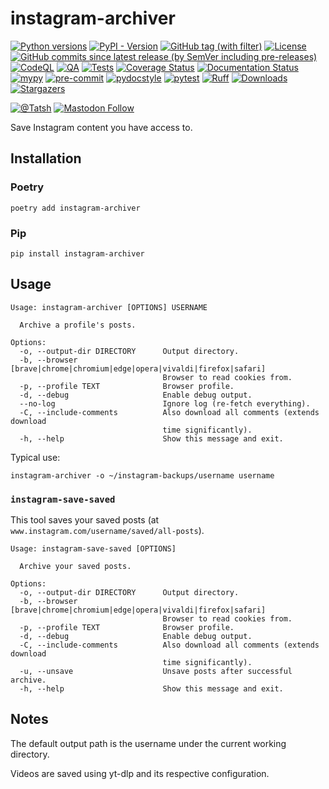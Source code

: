 # instagram-archiver

[![Python versions](https://img.shields.io/pypi/pyversions/instagram-archiver.svg?color=blue&logo=python&logoColor=white)](https://www.python.org/)
[![PyPI - Version](https://img.shields.io/pypi/v/instagram-archiver)](https://pypi.org/project/instagram-archiver/)
[![GitHub tag (with filter)](https://img.shields.io/github/v/tag/Tatsh/instagram-archiver)](https://github.com/Tatsh/instagram-archiver/tags)
[![License](https://img.shields.io/github/license/Tatsh/instagram-archiver)](https://github.com/Tatsh/instagram-archiver/blob/master/LICENSE.txt)
[![GitHub commits since latest release (by SemVer including pre-releases)](https://img.shields.io/github/commits-since/Tatsh/instagram-archiver/v0.3.2/master)](https://github.com/Tatsh/instagram-archiver/compare/v0.3.2...master)
[![CodeQL](https://github.com/Tatsh/instagram-archiver/actions/workflows/codeql.yml/badge.svg)](https://github.com/Tatsh/instagram-archiver/actions/workflows/codeql.yml)
[![QA](https://github.com/Tatsh/instagram-archiver/actions/workflows/qa.yml/badge.svg)](https://github.com/Tatsh/instagram-archiver/actions/workflows/qa.yml)
[![Tests](https://github.com/Tatsh/instagram-archiver/actions/workflows/tests.yml/badge.svg)](https://github.com/Tatsh/instagram-archiver/actions/workflows/tests.yml)
[![Coverage Status](https://coveralls.io/repos/github/Tatsh/instagram-archiver/badge.svg?branch=master)](https://coveralls.io/github/Tatsh/instagram-archiver?branch=master)
[![Documentation Status](https://readthedocs.org/projects/instagram-archiver/badge/?version=latest)](https://instagram-archiver.readthedocs.org/?badge=latest)
[![mypy](https://www.mypy-lang.org/static/mypy_badge.svg)](http://mypy-lang.org/)
[![pre-commit](https://img.shields.io/badge/pre--commit-enabled-brightgreen?logo=pre-commit&logoColor=white)](https://github.com/pre-commit/pre-commit)
[![pydocstyle](https://img.shields.io/badge/pydocstyle-enabled-AD4CD3)](http://www.pydocstyle.org/en/stable/)
[![pytest](https://img.shields.io/badge/pytest-zz?logo=Pytest&labelColor=black&color=black)](https://docs.pytest.org/en/stable/)
[![Ruff](https://img.shields.io/endpoint?url=https://raw.githubusercontent.com/astral-sh/ruff/main/assets/badge/v2.json)](https://github.com/astral-sh/ruff)
[![Downloads](https://static.pepy.tech/badge/instagram-archiver/month)](https://pepy.tech/project/instagram-archiver)
[![Stargazers](https://img.shields.io/github/stars/Tatsh/instagram-archiver?logo=github&style=flat)](https://github.com/Tatsh/instagram-archiver/stargazers)

[![@Tatsh](https://img.shields.io/badge/dynamic/json?url=https%3A%2F%2Fpublic.api.bsky.app%2Fxrpc%2Fapp.bsky.actor.getProfile%2F%3Factor%3Ddid%3Aplc%3Auq42idtvuccnmtl57nsucz72%26query%3D%24.followersCount%26style%3Dsocial%26logo%3Dbluesky%26label%3DFollow%2520%40Tatsh&query=%24.followersCount&style=social&logo=bluesky&label=Follow%20%40Tatsh)](https://bsky.app/profile/Tatsh.bsky.social)
[![Mastodon Follow](https://img.shields.io/mastodon/follow/109370961877277568?domain=hostux.social&style=social)](https://hostux.social/@Tatsh)

Save Instagram content you have access to.

## Installation

### Poetry

```shell
poetry add instagram-archiver
```

### Pip

```shell
pip install instagram-archiver
```

## Usage

```plain
Usage: instagram-archiver [OPTIONS] USERNAME

  Archive a profile's posts.

Options:
  -o, --output-dir DIRECTORY      Output directory.
  -b, --browser [brave|chrome|chromium|edge|opera|vivaldi|firefox|safari]
                                  Browser to read cookies from.
  -p, --profile TEXT              Browser profile.
  -d, --debug                     Enable debug output.
  --no-log                        Ignore log (re-fetch everything).
  -C, --include-comments          Also download all comments (extends download
                                  time significantly).
  -h, --help                      Show this message and exit.
```

Typical use:

```shell
instagram-archiver -o ~/instagram-backups/username username
```

### `instagram-save-saved`

This tool saves your saved posts (at `www.instagram.com/username/saved/all-posts`).

```plain
Usage: instagram-save-saved [OPTIONS]

  Archive your saved posts.

Options:
  -o, --output-dir DIRECTORY      Output directory.
  -b, --browser [brave|chrome|chromium|edge|opera|vivaldi|firefox|safari]
                                  Browser to read cookies from.
  -p, --profile TEXT              Browser profile.
  -d, --debug                     Enable debug output.
  -C, --include-comments          Also download all comments (extends download
                                  time significantly).
  -u, --unsave                    Unsave posts after successful archive.
  -h, --help                      Show this message and exit.
```

## Notes

The default output path is the username under the current working directory.

Videos are saved using yt-dlp and its respective configuration.
